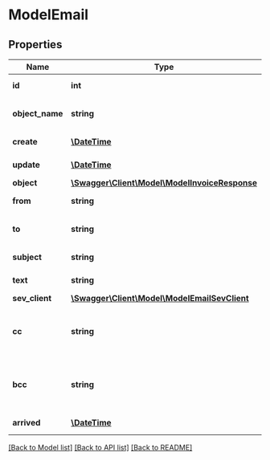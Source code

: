 # ModelEmail

## Properties
Name | Type | Description | Notes
------------ | ------------- | ------------- | -------------
**id** | **int** | The email id | [optional] 
**object_name** | **string** | The email object name | [optional] 
**create** | [**\DateTime**](\DateTime.md) | Date of mail creation | [optional] 
**update** | [**\DateTime**](\DateTime.md) | Date of last mail update | [optional] 
**object** | [**\Swagger\Client\Model\ModelInvoiceResponse**](ModelInvoiceResponse.md) |  | [optional] 
**from** | **string** | The sender of the email | 
**to** | **string** | The recipient of the email | 
**subject** | **string** | The subject of the email | 
**text** | **string** | The text of the email | [optional] 
**sev_client** | [**\Swagger\Client\Model\ModelEmailSevClient**](ModelEmailSevClient.md) |  | [optional] 
**cc** | **string** | A list of mail addresses which are in the cc | [optional] 
**bcc** | **string** | A list of mail addresses which are in the bcc | [optional] 
**arrived** | [**\DateTime**](\DateTime.md) | Date the mail arrived | [optional] 

[[Back to Model list]](../../README.md#documentation-for-models) [[Back to API list]](../../README.md#documentation-for-api-endpoints) [[Back to README]](../../README.md)

